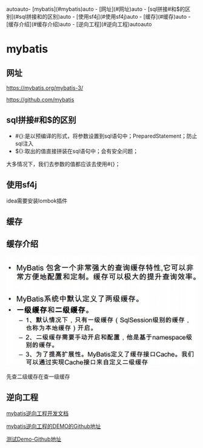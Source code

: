 <!-- TOC -->autoauto- [mybatis](#mybatis)auto    - [网址](#网址)auto    - [sql拼接#和$的区别](#sql拼接和的区别)auto    - [使用sf4j](#使用sf4j)auto    - [缓存](#缓存)auto    - [缓存介绍](#缓存介绍)auto    - [逆向工程](#逆向工程)autoauto<!-- /TOC -->
# mybatis
## 网址
https://mybatis.org/mybatis-3/

https://github.com/mybatis

## sql拼接#和$的区别
* #{}:是以预编译的形式，将参数设置到sql语句中；PreparedStatement；防止sql注入
* ${}:取出的值直接拼装在sql语句中；会有安全问题；

大多情况下，我们去参数的值都应该去使用#{}；

## 使用sf4j
idea需要安装lombok插件

## 缓存
## 缓存介绍
![cach](img/mybatis-cach.jpg)

先查二级缓存在查一级缓存

## 逆向工程

[mybatis逆向工程开发文档](http://mybatis.org/generator/configreference/xmlconfig.html "点击跳转")

[mybatis逆向工程的DEMO的Github地址](https://github.com/mybatis/generator "点击跳转")

[测试Demo-Github地址](https://github.com/mybatis/generator "点击跳转")